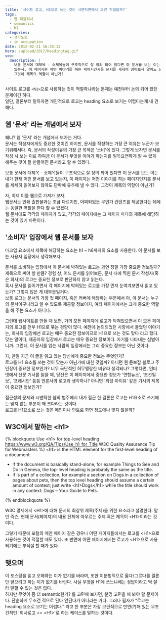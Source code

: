 ```yaml
---
title: '사이트 로고, H1으로 쓰는 것이 시맨틱면에서 과연 적절할까?'
tags:
  - 웹 퍼블리셔
  - semantics
  - h1
categories:
  - 생각노트
  - in occupation
date: 2012-02-21 16:38:13
hero: /upload/2017/headingtag.gif
seo:
  description: |
    보통 문서에 대제목 - 소제목들이 구조적으로 잘 정의 되어 있다면 이 문서를 보는 이는 내가 현재 어떤 문서를 보고
    있는지, 이 페이지는 어떤 이야기를 하는 페이지인지를 문서를 세세히 읽어보지 않아도 단박에 유추해 낼 수 있다.
    그것이 제목의 역할이 아닌가?
---
```


사이트 로고를 <code class="language-markup">&lt;h1></code>으로 사용하는 것이 적절하냐라는 문제는
예전부터 논의 되어 왔던 문제이긴 하다. <br>
일단, 결론부터 말하자면 개인적으로 로고는 heading 요소로 보기는 어렵다는게 내 견해다.

## 웹 '문서' 라는 개념에서 보자

왜냐? 웹 '문서' 라는 개념에서 보자는 거다.  <br>
문서는 작성자에게도 중요한 것이긴 하지만, 문서를 작성하는 가장 큰 이유는 누군가 보기위해서다. 즉,
문서의 작성이유의 가장 큰 목적은 '소비'에 있다. 그렇게 보자면 문서를 작성 시 보는 이로 하여금 이
문서가 무엇을 이야기 하는지를 일목요연하게 알 수 있게 해주는 것이 잘 만들어진 문서라고 할 수 있겠다.

보통 문서에 대제목 - 소제목들이 구조적으로 잘 정의 되어 있다면 이 문서를 보는 이는 내가 현재 어떤
문서를 보고 있는지, 이 페이지는 어떤 이야기를 하는 페이지인지를 문서를 세세히 읽어보지 않아도 단박에
유추해 낼 수 있다. 그것이 제목의 역할이 아닌가?

자, 이제 이를 웹으로 가져가 보자. <br>
웹문서는 인쇄 출판물과는 조금 다르지만, 어찌되었든 무언가 컨텐츠를 제공한다는 데에는 동일한 역할을
한다 할 수 있겠다. <br>
웹 문서에도 각각의 페이지가 있고, 각각의 페이지에는 그 페이지 마다의 제목에 해당하는 것이 있기
마련이다.

## '소비자' 입장에서 웹 문서를 보자

마크업 요소에서 제목에 해당하는 요소는 h1 ~ h6까지의 요소를 사용한다. 이 문서를 보는 사용자 입장에서
생각해보자.

문서를 소비하는 입장에서 이 문서에 박혀있는 로고는 과연 정말 가장 중요한 정보일까? 제목으로 써야 할
만큼? 경험 상, 어느 문서를 읽어보든, 문서 내에 찍힌 문서 작성자(혹은 회사)의 로고는 중요한 정보로
판단하지 않고 읽는다. <br>
혹시 문서를 읽어가면서 각 페이지에 박혀있는 로고를 가장 먼저 눈여겨보면서 읽고 있는가? 그렇지 않은 게
대부분일거다. <br>
보통 로고는 문서의 가장 첫 페이지, 혹은 커버에 해당하는 부분에서 아, 이 문서는 누구의 문서이구나라고
알 수 있도록 제공할 정보이지, 여타 페이지에서는 크게 중요한 역할을 해 주는 요소가 아니다.

그런데 웹사이트를 만들 때 보면, 거의 모든 페이지에 로고가 박혀있으면서 이 모든 페이지의 로고를 전부
H1으로 묶는 경향이 많다. 예전에 논의되었던 사항에서 들었던 이야기는, 회사의 입장에선 로고는 매우
중요한 정보이므로 H1으로 쓰는 것도 맞다 라고 했다. 맞는 말이다, 제공자의 입장에서 로고는 매우 중요한
정보이다. 자기를 나타내는 심벌이니까. 그런데, 이 문서를 읽는 사람의 입장에서는 그리 중요한 정보는
아닌 것이다.

자, 만일 지금 이 글을 읽고 있는 당신에게 중요한 정보는 무엇인가? <br>
로고를 H1 요소를 쓰는 것이 맞는가 아닌가에 대한 것일까? 아니면 웬 듣보잡 블로그 주인장이 중요한
정보인가? 너무 극단적인 허무맹랑한 비유라 생각되나? 그렇다면, 인터넷에서 신문 기사를 읽을 때, 당신은
이 페이지에서 중요한 정보가 '연합뉴스', '조선일보', '프레시안' 등등 언론사의 로고라 생각하나? 아니면
'꽈당 아이유' 같은 기사의 제목이 중요한 정보인가?

접근성의 문제와 시맨틱한 웹의 범주에서 내가 접근 한 결론은 로고는 H1요소로 쓰기에는 맞지 않는 부분이
꽤 크다라는 것이다. <br>
로고를 H1요소로 쓰는 것은 메인이나 인트로 화면 정도에나 맞지 않을까?

## W3C에서 말하는 &lt;h1>

{% blockquote Use &lt;h1> for top-level heading https://www.w3.org/QA/Tips/Use_h1_for_Title W3C Quality Assurance Tip for Webmasters %}
&lt;h1> is the HTML element for the first-level heading of a document:
<ul>
<li>If the document is basically stand-alone, for example Things to See and Do in Geneva, the
top-level heading is probably the same as the title.</li>
<li>
If is part of a collection, for example	a section on Dogs in a collection of pages about pets,
then the top level heading should assume a certain amount of context; just write &lt;h1>Dogs&lt;/h1>
while the title should work in any context: Dogs – Your Guide to Pets.</li>
</ul>
{% endblockquote %}

W3C 명세에서 &lt;H1>에 대해 문서의 최상위 제목(주제)을 위한 요소라고 설명한다. 말인 즉슨, 현재
문서(페이지)의 내용 전체에 아우르는 주제 혹은 제목이 &lt;H1>이라는 것이다.

그렇기 때문에 포털의 메인 페이지 같은 경우나 어떤 페이지들에서는 로고를 &lt;H1>으로 사용하는 것이
적절할 때도 있다. 또 반면에 어떤 페이지에서는 로고가 &lt;H1>으로 사용되기에는 부적절 할 때가 있다.

## 맺으며

이 포스팅을 읽고 오해하는 이가 없기를 바라며, 또한 이분법적으로 옳다/그르다를 결론만 얻으려고 하는
이가 없기를 바란다. 사실 무엇을 H1에 쓰느냐에는 정답이라고 딱 잘라 말할 수 있는 것은 없다. <br>
하지만 무엇이 좀 더 semantic한가? 를 고민해 보자면, 분명 고민을 해 봐야 할 문제이다. 단순하게 무조건
적으로 된다 안된다가 아니라는 거다. 그러나 필자가 <q>로고는 heading 요소로 보기는 어렵다.</q> 라고
한 부분은 가장 보편적으로 만연(?)해 있는 무조건적인 '회사로고 == &lt;H1>'로 하는 케이스를 말하는
것이다.
